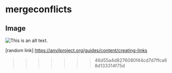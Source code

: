 # mergeconflicts

## Image
![This is an alt text.](/image/sample.webp "This is a sample image.")

[random link] https://anvilproject.org/guides/content/creating-links
>>>>>>> 46d55a4d8276080f44cd7d7ffca68d133314f75d
